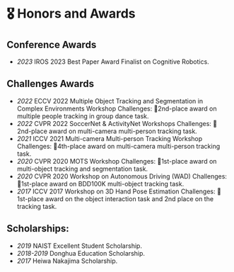 # 🎖 Honors and Awards
## Conference Awards
- *2023* IROS 2023 Best Paper Award Finalist on Cognitive Robotics.
## Challenges Awards
- *2022* ECCV 2022 Multiple Object Tracking and Segmentation in Complex Environments Workshop Challenges: :2nd_place_medal:2nd-place award on multiple people tracking in group dance task.
- *2022* CVPR 2022 SoccerNet & ActivityNet Workshops Challenges: :2nd_place_medal:2nd-place award on multi-camera multi-person tracking task.
- *2021* ICCV 2021 Multi-camera Multi-person Tracking Workshop Challenges: :medal_sports:4th-place award on multi-camera multi-person tracking task.
- *2020* CVPR 2020 MOTS Workshop Challenges: :1st_place_medal:1st-place award on multi-object tracking and segmentation task.
- *2020* CVPR 2020 Workshop on Autonomous Driving (WAD) Challenges: :1st_place_medal:1st-place award on BDD100K multi-object tracking task.
- *2017* ICCV 2017 Workshop on 3D Hand Pose Estimation Challenges: :1st_place_medal:1st-place award on the object interaction task and 2nd place on the tracking task.
## Scholarships:
- *2019* NAIST Excellent Student Scholarship.
- *2018-2019* Donghua Education Scholarship.
- *2017* Heiwa Nakajima Scholarship.
